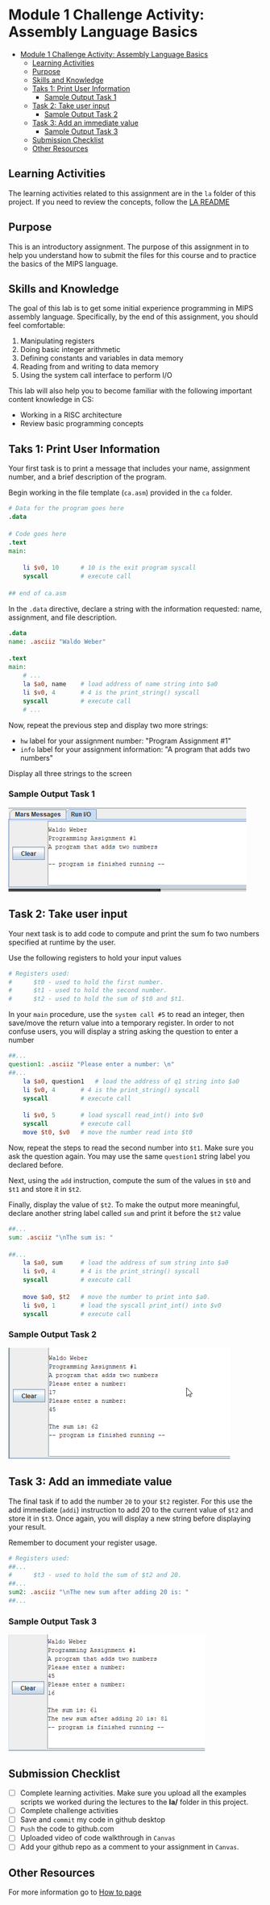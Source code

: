 # Module 1 Challenge Activity: Assembly Language Basics

- [Module 1 Challenge Activity: Assembly Language Basics](#module-1-challenge-activity-assembly-language-basics)
	- [Learning Activities](#learning-activities)
	- [Purpose](#purpose)
	- [Skills and Knowledge](#skills-and-knowledge)
	- [Taks 1: Print User Information](#taks-1-print-user-information)
		- [Sample Output Task 1](#sample-output-task-1)
	- [Task 2: Take user input](#task-2-take-user-input)
		- [Sample Output Task 2](#sample-output-task-2)
	- [Task 3: Add an immediate value](#task-3-add-an-immediate-value)
		- [Sample Output Task 3](#sample-output-task-3)
	- [Submission Checklist](#submission-checklist)
	- [Other Resources](#other-resources)
  

## Learning Activities

The learning activities related to this assignment are in the `la` folder of this project. If you need to review the concepts, follow the [LA README](la/README.md) 

## Purpose

This is an introductory assignment. The purpose of this assignment in to help you understand how to submit the files for this course and to practice the basics of the MIPS language.

## Skills and Knowledge

The goal of this lab is to get some initial experience programming in MIPS assembly language. Specifically, by the end of this assignment, you should feel comfortable:
1. Manipulating registers 
2. Doing basic integer arithmetic
3. Defining constants and variables in data memory
4. Reading from and writing to data memory
5. Using the system call interface to perform I/O


This lab will also help you to become familiar with the following important content knowledge in CS:
- Working in a RISC architecture
- Review basic programming concepts

## Taks 1: Print User Information

Your first task is to print a message that includes your name, assignment number, and a brief description of the program. 

Begin working in the file template (`ca.asm`) provided in the `ca` folder. 
```mips
# Data for the program goes here
.data

# Code goes here
.text
main:
	
	li $v0, 10		# 10 is the exit program syscall
	syscall			# execute call

## end of ca.asm
```
In the `.data` directive, declare a string with the information requested: name, assignment, and file description.
```mips
.data
name: .asciiz "Waldo Weber"

.text
main:
    # ...
	la $a0, name	# load address of name string into $a0
	li $v0, 4		# 4 is the print_string() syscall
	syscall			# execute call
    # ...
```
Now, repeat the previous step and display two more strings: 
- `hw` label for your assignment number: "Program Assignment #1"
- `info` label for your assignment information: "A program that adds two numbers"

Display all three strings to the screen
### Sample Output Task 1
![task1](images/task1.png)

## Task 2: Take user input
Your next task is to add code to compute and print the sum fo two numbers specified at runtime by the user. 

Use the following registers to hold your input values
```mips
# Registers used: 
#      $t0 - used to hold the first number.
#      $t1 - used to hold the second number.
#      $t2 - used to hold the sum of $t0 and $t1.
```
In your `main` procedure, use the `system call #5` to read an integer, then save/move the return value into a temporary register. In order to not confuse users, you will display a string asking the question to enter a number
```mips
##...
question1: .asciiz "Please enter a number: \n" 
##...
	la $a0, question1 	# load the address of q1 string into $a0
	li $v0, 4		# 4 is the print_string() syscall
	syscall			# execute call
	
    li $v0, 5		# load syscall read_int() into $v0
	syscall			# execute call
	move $t0, $v0	# move the number read into $t0
```
Now, repeat the steps to read the second number into `$t1`. Make sure you ask the question again. You may use the same `question1` string label you declared before. 

Next, using the `add` instruction, compute the sum of the values in `$t0` and `$t1` and store it in `$t2`.

Finally, display the value of `$t2`. To make the output more meaningful, declare another string label called `sum` and print it before the `$t2` value
```mips
##...
sum: .asciiz "\nThe sum is: "

##...
	la $a0, sum 	# load the address of sum string into $a0
	li $v0, 4		# 4 is the print_string() syscall
	syscall			# execute call

	move $a0, $t2	# move the number to print into $a0.
	li $v0, 1		# load the syscall print_int() into $v0
	syscall			# execute call
```
### Sample Output Task 2
![task2](images/task2.png)

## Task 3: Add an immediate value
The final task if to add the number `20` to your `$t2` register. For this use the add immediate (`addi`) instruction to add 20 to the current value of `$t2` and store it in `$t3`. Once again, you will display a new string before displaying your result.

Remember to document your register usage. 
```mips
# Registers used: 
##...
#      $t3 - used to hold the sum of $t2 and 20.
##...
sum2: .asciiz "\nThe new sum after adding 20 is: " 
##...
```
### Sample Output Task 3
![task3](images/task3.png)

## Submission Checklist
- [ ] Complete learning activities. Make sure you upload all the examples scripts we worked during the lectures to the **la/** folder in this project.
- [ ] Complete challenge activities
- [ ] Save and `commit` my code in github desktop
- [ ] `Push` the code to github.com
- [ ] Uploaded video of code walkthrough  in `Canvas`
- [ ] Add your github repo as a comment to your assignment in `Canvas`.
## Other Resources
For more information go to [How to page](HOWTO.md)
